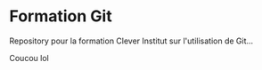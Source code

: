 Formation Git
=============

Repository pour la formation Clever Institut sur l'utilisation de Git...

Coucou
lol

